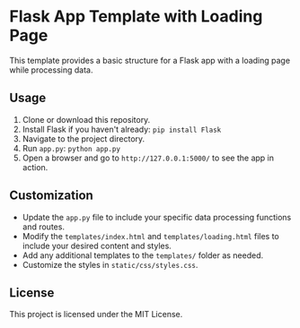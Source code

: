 # Flask App Template with Loading Page

This template provides a basic structure for a Flask app with a loading page while processing data.

## Usage

1. Clone or download this repository.
2. Install Flask if you haven't already: `pip install Flask`
3. Navigate to the project directory.
4. Run `app.py`: `python app.py`
5. Open a browser and go to `http://127.0.0.1:5000/` to see the app in action.

## Customization

- Update the `app.py` file to include your specific data processing functions and routes.
- Modify the `templates/index.html` and `templates/loading.html` files to include your desired content and styles.
- Add any additional templates to the `templates/` folder as needed.
- Customize the styles in `static/css/styles.css`.

## License

This project is licensed under the MIT License.
